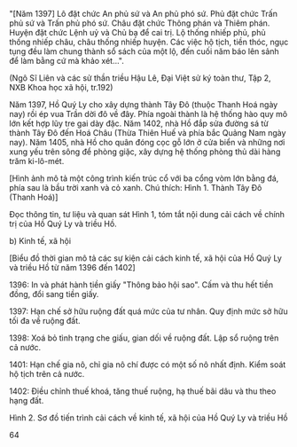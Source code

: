 "[Năm 1397] Lô đặt chức An phủ sứ và An phủ phó sứ. Phủ đặt chức Trấn phủ sứ và Trấn phủ phó sứ. Châu đặt chức Thông phán và Thiêm phán. Huyện đặt chức Lệnh uỷ và Chủ bạ để cai trị. Lộ thống nhiếp phủ, phủ thống nhiếp châu, châu thống nhiếp huyện. Các việc hộ tịch, tiền thóc, ngục tụng đều làm chung thành sổ sách của một lộ, đến cuối năm báo lên sảnh để làm bằng cứ mà khảo xét...".

(Ngô Sĩ Liên và các sử thần triều Hậu Lê, Đại Việt sử ký toàn thư, Tập 2, NXB Khoa học xã hội, tr.192)

Năm 1397, Hồ Quý Ly cho xây dựng thành Tây Đô (thuộc Thanh Hoá ngày nay) rồi ép vua Trần dời đô về đây. Phía ngoài thành là hệ thống hào quy mô lớn kết hợp lũy tre gai dày đặc. Năm 1402, nhà Hồ đắp sửa đường sá từ thành Tây Đô đến Hoá Châu (Thừa Thiên Huế và phía bắc Quảng Nam ngày nay). Năm 1405, nhà Hồ cho quân đóng cọc gỗ lớn ở cửa biển và những nơi xung yếu trên sông để phòng giặc, xây dựng hệ thống phòng thủ dài hàng trăm ki-lô-mét.

[Hình ảnh mô tả một công trình kiến trúc cổ với ba cổng vòm lớn bằng đá, phía sau là bầu trời xanh và cỏ xanh. Chú thích: Hình 1. Thành Tây Đô (Thanh Hoá)]

Đọc thông tin, tư liệu và quan sát Hình 1, tóm tắt nội dung cải cách về chính trị của Hồ Quý Ly và triều Hồ.

b) Kinh tế, xã hội

[Biểu đồ thời gian mô tả các sự kiện cải cách kinh tế, xã hội của Hồ Quý Ly và triều Hồ từ năm 1396 đến 1402]

1396: In và phát hành tiền giấy "Thông bảo hội sao". Cấm và thu hết tiền đồng, đổi sang tiền giấy.

1397: Hạn chế sở hữu ruộng đất quá mức của tư nhân. Quy định mức sở hữu tối đa về ruộng đất.

1398: Xoá bỏ tình trạng che giấu, gian dối về ruộng đất. Lập sổ ruộng trên cả nước.

1401: Hạn chế gia nô, chỉ gia nô chí được có một số nô nhất định. Kiểm soát hộ tịch trên cả nước.

1402: Điều chỉnh thuế khoá, tăng thuế ruộng, hạ thuế bãi dâu và thu theo hạng đất.

Hình 2. Sơ đồ tiến trình cải cách về kinh tế, xã hội của Hồ Quý Ly và triều Hồ

64